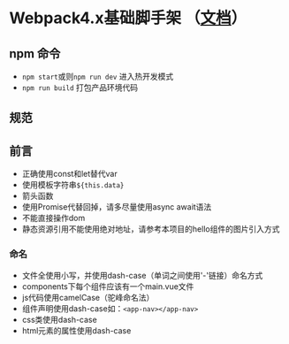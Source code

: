 # Webpack4.x基础脚手架 （[文档](http://doc.cpt.com)）

## npm 命令
* `npm start`或则`npm run dev` 进入热开发模式
* `npm run build` 打包产品环境代码


## 规范
## 前言
* 正确使用const和let替代var
* 使用模板字符串`${this.data}`
* 箭头函数
* 使用Promise代替回掉，请多尽量使用async await语法
* 不能直接操作dom
* 静态资源引用不能使用绝对地址，请参考本项目的hello组件的图片引入方式

### 命名
* 文件全使用小写，并使用dash-case（单词之间使用'-'链接）命名方式
* components下每个组件应该有一个main.vue文件
* js代码使用camelCase（驼峰命名法）
* 组件声明使用dash-case如：`<app-nav></app-nav>`
* css类使用dash-case
* html元素的属性使用dash-case
